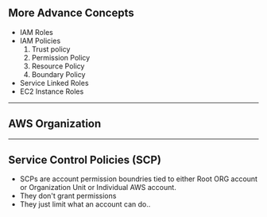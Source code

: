 ## More Advance Concepts

* IAM Roles
* IAM Policies 
  1. Trust policy
  2. Permission Policy
  3. Resource Policy
  4. Boundary Policy
* Service Linked Roles
* EC2 Instance Roles

___
## AWS Organization

---
## Service Control Policies (SCP)

* SCPs are account permission boundries tied to either Root ORG account or Organization Unit or Individual AWS account.
* They don't grant permissions
* They just limit what an account can do..
